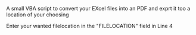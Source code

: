 A small VBA script to convert your EXcel files into an PDF and exprt it too a location of your choosing


Enter your wanted filelocation in the "FILELOCATION" field in Line 4
